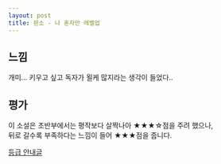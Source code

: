 ```yaml
---
layout: post
title: 판소 - 나 혼자만 레벨업  
---
```


## 느낌
개미... 키우고 싶고 독자가 욀케 많지라는 생각이 들었다..  

## 평가
이 소설은 초반부에서는 평작보다 살짝나아 ★★★☆점을 주려 했으나,  
뒤로 갈수록 부족하다는 느낌이 들어 ★★★점을 줍니다.  

[등급 안내글](https://novelscout.github.io/%EC%86%8C%EC%84%A4-%EB%93%B1%EA%B8%89-%EA%B5%AC%EB%B6%84%EB%B2%95/)
